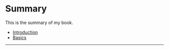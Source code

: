 # Summary

This is the summary of my book.

* [Introduction](book/source/00_intro.md)
* [Basics](book/source/01_basics.md)

---


<!--

* [Arrays](arrays/README.md)
* [Dictionaries](dictionaries/README.md)
* [Control Flow](control_flow/README.md)
* [Functions](functions/README.md)
* [Closures](closures/README.md)
* [Classes](classes/README.md)
* [Enums](enums/README.md)
* Other
   * [Protocols](other/protocols.md)
   * [Extensions](other/extensions.md)
   * [Operator Overloading](other/operator_overloading.md)
   * [Generics](other/generics.md)
   * [Emoji/Unicode support](other/emojiunicode_support.md)
* [GoodBye](goodbye/README.md)
-->